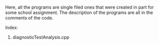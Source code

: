 Here, all the programs are single filed ones that were created in part for some school assignment.
The description of the programs are all in the comments of the code.

Index:
1. diagnosticTestAnalysis.cpp
